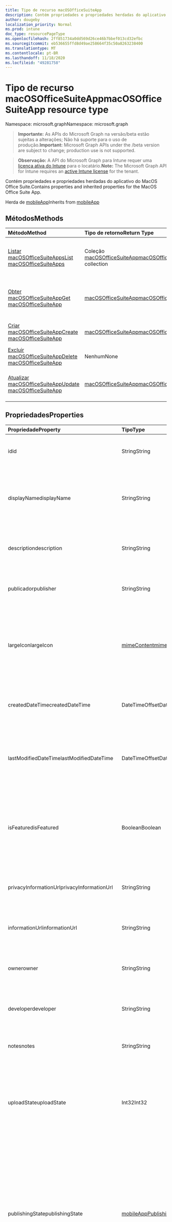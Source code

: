 ```yaml
---
title: Tipo de recurso macOSOfficeSuiteApp
description: Contém propriedades e propriedades herdadas do aplicativo do MacOS Office Suite.
author: dougeby
localization_priority: Normal
ms.prod: intune
doc_type: resourcePageType
ms.openlocfilehash: 2ff851734a0dd569d26ce46b7bbef013cd32efbc
ms.sourcegitcommit: eb536655ffd8d49ae258664f35c50a8263238400
ms.translationtype: MT
ms.contentlocale: pt-BR
ms.lasthandoff: 11/18/2020
ms.locfileid: "49281758"
---
```

# <a name="macosofficesuiteapp-resource-type"></a><span data-ttu-id="52ad6-103">Tipo de recurso macOSOfficeSuiteApp</span><span class="sxs-lookup"><span data-stu-id="52ad6-103">macOSOfficeSuiteApp resource type</span></span>

<span data-ttu-id="52ad6-104">Namespace: microsoft.graph</span><span class="sxs-lookup"><span data-stu-id="52ad6-104">Namespace: microsoft.graph</span></span>

> <span data-ttu-id="52ad6-105">**Importante:** As APIs do Microsoft Graph na versão/beta estão sujeitas a alterações; Não há suporte para o uso de produção.</span><span class="sxs-lookup"><span data-stu-id="52ad6-105">**Important:** Microsoft Graph APIs under the /beta version are subject to change; production use is not supported.</span></span>

> <span data-ttu-id="52ad6-106">**Observação:** A API do Microsoft Graph para Intune requer uma [licença ativa do Intune](https://go.microsoft.com/fwlink/?linkid=839381) para o locatário.</span><span class="sxs-lookup"><span data-stu-id="52ad6-106">**Note:** The Microsoft Graph API for Intune requires an [active Intune license](https://go.microsoft.com/fwlink/?linkid=839381) for the tenant.</span></span>

<span data-ttu-id="52ad6-107">Contém propriedades e propriedades herdadas do aplicativo do MacOS Office Suite.</span><span class="sxs-lookup"><span data-stu-id="52ad6-107">Contains properties and inherited properties for the MacOS Office Suite App.</span></span>


<span data-ttu-id="52ad6-108">Herda de [mobileApp](../resources/intune-shared-mobileapp.md)</span><span class="sxs-lookup"><span data-stu-id="52ad6-108">Inherits from [mobileApp](../resources/intune-shared-mobileapp.md)</span></span>

## <a name="methods"></a><span data-ttu-id="52ad6-109">Métodos</span><span class="sxs-lookup"><span data-stu-id="52ad6-109">Methods</span></span>
|<span data-ttu-id="52ad6-110">Método</span><span class="sxs-lookup"><span data-stu-id="52ad6-110">Method</span></span>|<span data-ttu-id="52ad6-111">Tipo de retorno</span><span class="sxs-lookup"><span data-stu-id="52ad6-111">Return Type</span></span>|<span data-ttu-id="52ad6-112">Descrição</span><span class="sxs-lookup"><span data-stu-id="52ad6-112">Description</span></span>|
|:---|:---|:---|
|[<span data-ttu-id="52ad6-113">Listar macOSOfficeSuiteApps</span><span class="sxs-lookup"><span data-stu-id="52ad6-113">List macOSOfficeSuiteApps</span></span>](../api/intune-apps-macosofficesuiteapp-list.md)|<span data-ttu-id="52ad6-114">Coleção [macOSOfficeSuiteApp](../resources/intune-apps-macosofficesuiteapp.md)</span><span class="sxs-lookup"><span data-stu-id="52ad6-114">[macOSOfficeSuiteApp](../resources/intune-apps-macosofficesuiteapp.md) collection</span></span>|<span data-ttu-id="52ad6-115">Lista propriedades e relações dos objetos [macOSOfficeSuiteApp](../resources/intune-apps-macosofficesuiteapp.md).</span><span class="sxs-lookup"><span data-stu-id="52ad6-115">List properties and relationships of the [macOSOfficeSuiteApp](../resources/intune-apps-macosofficesuiteapp.md) objects.</span></span>|
|[<span data-ttu-id="52ad6-116">Obter macOSOfficeSuiteApp</span><span class="sxs-lookup"><span data-stu-id="52ad6-116">Get macOSOfficeSuiteApp</span></span>](../api/intune-apps-macosofficesuiteapp-get.md)|[<span data-ttu-id="52ad6-117">macOSOfficeSuiteApp</span><span class="sxs-lookup"><span data-stu-id="52ad6-117">macOSOfficeSuiteApp</span></span>](../resources/intune-apps-macosofficesuiteapp.md)|<span data-ttu-id="52ad6-118">Propriedades de leitura e relações do objeto [macOSOfficeSuiteApp](../resources/intune-apps-macosofficesuiteapp.md).</span><span class="sxs-lookup"><span data-stu-id="52ad6-118">Read properties and relationships of the [macOSOfficeSuiteApp](../resources/intune-apps-macosofficesuiteapp.md) object.</span></span>|
|[<span data-ttu-id="52ad6-119">Criar macOSOfficeSuiteApp</span><span class="sxs-lookup"><span data-stu-id="52ad6-119">Create macOSOfficeSuiteApp</span></span>](../api/intune-apps-macosofficesuiteapp-create.md)|[<span data-ttu-id="52ad6-120">macOSOfficeSuiteApp</span><span class="sxs-lookup"><span data-stu-id="52ad6-120">macOSOfficeSuiteApp</span></span>](../resources/intune-apps-macosofficesuiteapp.md)|<span data-ttu-id="52ad6-121">Cria um novo objeto [macOSOfficeSuiteApp](../resources/intune-apps-macosofficesuiteapp.md).</span><span class="sxs-lookup"><span data-stu-id="52ad6-121">Create a new [macOSOfficeSuiteApp](../resources/intune-apps-macosofficesuiteapp.md) object.</span></span>|
|[<span data-ttu-id="52ad6-122">Excluir macOSOfficeSuiteApp</span><span class="sxs-lookup"><span data-stu-id="52ad6-122">Delete macOSOfficeSuiteApp</span></span>](../api/intune-apps-macosofficesuiteapp-delete.md)|<span data-ttu-id="52ad6-123">Nenhum</span><span class="sxs-lookup"><span data-stu-id="52ad6-123">None</span></span>|<span data-ttu-id="52ad6-124">Exclui um [macOSOfficeSuiteApp](../resources/intune-apps-macosofficesuiteapp.md).</span><span class="sxs-lookup"><span data-stu-id="52ad6-124">Deletes a [macOSOfficeSuiteApp](../resources/intune-apps-macosofficesuiteapp.md).</span></span>|
|[<span data-ttu-id="52ad6-125">Atualizar macOSOfficeSuiteApp</span><span class="sxs-lookup"><span data-stu-id="52ad6-125">Update macOSOfficeSuiteApp</span></span>](../api/intune-apps-macosofficesuiteapp-update.md)|[<span data-ttu-id="52ad6-126">macOSOfficeSuiteApp</span><span class="sxs-lookup"><span data-stu-id="52ad6-126">macOSOfficeSuiteApp</span></span>](../resources/intune-apps-macosofficesuiteapp.md)|<span data-ttu-id="52ad6-127">Atualiza as propriedades de um objeto [ macOSOfficeSuiteApp](../resources/intune-apps-macosofficesuiteapp.md).</span><span class="sxs-lookup"><span data-stu-id="52ad6-127">Update the properties of a [macOSOfficeSuiteApp](../resources/intune-apps-macosofficesuiteapp.md) object.</span></span>|

## <a name="properties"></a><span data-ttu-id="52ad6-128">Propriedades</span><span class="sxs-lookup"><span data-stu-id="52ad6-128">Properties</span></span>
|<span data-ttu-id="52ad6-129">Propriedade</span><span class="sxs-lookup"><span data-stu-id="52ad6-129">Property</span></span>|<span data-ttu-id="52ad6-130">Tipo</span><span class="sxs-lookup"><span data-stu-id="52ad6-130">Type</span></span>|<span data-ttu-id="52ad6-131">Descrição</span><span class="sxs-lookup"><span data-stu-id="52ad6-131">Description</span></span>|
|:---|:---|:---|
|<span data-ttu-id="52ad6-132">id</span><span class="sxs-lookup"><span data-stu-id="52ad6-132">id</span></span>|<span data-ttu-id="52ad6-133">String</span><span class="sxs-lookup"><span data-stu-id="52ad6-133">String</span></span>|<span data-ttu-id="52ad6-134">Chave da entidade.</span><span class="sxs-lookup"><span data-stu-id="52ad6-134">Key of the entity.</span></span> <span data-ttu-id="52ad6-135">Herdado de [mobileApp](../resources/intune-shared-mobileapp.md)</span><span class="sxs-lookup"><span data-stu-id="52ad6-135">Inherited from [mobileApp](../resources/intune-shared-mobileapp.md)</span></span>|
|<span data-ttu-id="52ad6-136">displayName</span><span class="sxs-lookup"><span data-stu-id="52ad6-136">displayName</span></span>|<span data-ttu-id="52ad6-137">String</span><span class="sxs-lookup"><span data-stu-id="52ad6-137">String</span></span>|<span data-ttu-id="52ad6-138">O título do aplicativo importado ou definido pelo administrador.</span><span class="sxs-lookup"><span data-stu-id="52ad6-138">The admin provided or imported title of the app.</span></span> <span data-ttu-id="52ad6-139">Herdado de [mobileApp](../resources/intune-shared-mobileapp.md)</span><span class="sxs-lookup"><span data-stu-id="52ad6-139">Inherited from [mobileApp](../resources/intune-shared-mobileapp.md)</span></span>|
|<span data-ttu-id="52ad6-140">description</span><span class="sxs-lookup"><span data-stu-id="52ad6-140">description</span></span>|<span data-ttu-id="52ad6-141">String</span><span class="sxs-lookup"><span data-stu-id="52ad6-141">String</span></span>|<span data-ttu-id="52ad6-142">A descrição do aplicativo.</span><span class="sxs-lookup"><span data-stu-id="52ad6-142">The description of the app.</span></span> <span data-ttu-id="52ad6-143">Herdado de [mobileApp](../resources/intune-shared-mobileapp.md)</span><span class="sxs-lookup"><span data-stu-id="52ad6-143">Inherited from [mobileApp](../resources/intune-shared-mobileapp.md)</span></span>|
|<span data-ttu-id="52ad6-144">publicador</span><span class="sxs-lookup"><span data-stu-id="52ad6-144">publisher</span></span>|<span data-ttu-id="52ad6-145">String</span><span class="sxs-lookup"><span data-stu-id="52ad6-145">String</span></span>|<span data-ttu-id="52ad6-146">O publicador do aplicativo.</span><span class="sxs-lookup"><span data-stu-id="52ad6-146">The publisher of the app.</span></span> <span data-ttu-id="52ad6-147">Herdado de [mobileApp](../resources/intune-shared-mobileapp.md)</span><span class="sxs-lookup"><span data-stu-id="52ad6-147">Inherited from [mobileApp](../resources/intune-shared-mobileapp.md)</span></span>|
|<span data-ttu-id="52ad6-148">largeIcon</span><span class="sxs-lookup"><span data-stu-id="52ad6-148">largeIcon</span></span>|[<span data-ttu-id="52ad6-149">mimeContent</span><span class="sxs-lookup"><span data-stu-id="52ad6-149">mimeContent</span></span>](../resources/intune-shared-mimecontent.md)|<span data-ttu-id="52ad6-150">O ícone grande, a ser exibido nos detalhes do aplicativo e usado para o carregamento do ícone.</span><span class="sxs-lookup"><span data-stu-id="52ad6-150">The large icon, to be displayed in the app details and used for upload of the icon.</span></span> <span data-ttu-id="52ad6-151">Herdado de [mobileApp](../resources/intune-shared-mobileapp.md)</span><span class="sxs-lookup"><span data-stu-id="52ad6-151">Inherited from [mobileApp](../resources/intune-shared-mobileapp.md)</span></span>|
|<span data-ttu-id="52ad6-152">createdDateTime</span><span class="sxs-lookup"><span data-stu-id="52ad6-152">createdDateTime</span></span>|<span data-ttu-id="52ad6-153">DateTimeOffset</span><span class="sxs-lookup"><span data-stu-id="52ad6-153">DateTimeOffset</span></span>|<span data-ttu-id="52ad6-154">A data e a hora da criação do aplicativo.</span><span class="sxs-lookup"><span data-stu-id="52ad6-154">The date and time the app was created.</span></span> <span data-ttu-id="52ad6-155">Herdado de [mobileApp](../resources/intune-shared-mobileapp.md)</span><span class="sxs-lookup"><span data-stu-id="52ad6-155">Inherited from [mobileApp](../resources/intune-shared-mobileapp.md)</span></span>|
|<span data-ttu-id="52ad6-156">lastModifiedDateTime</span><span class="sxs-lookup"><span data-stu-id="52ad6-156">lastModifiedDateTime</span></span>|<span data-ttu-id="52ad6-157">DateTimeOffset</span><span class="sxs-lookup"><span data-stu-id="52ad6-157">DateTimeOffset</span></span>|<span data-ttu-id="52ad6-158">A data e a hora que o aplicativo foi modificado pela última vez.</span><span class="sxs-lookup"><span data-stu-id="52ad6-158">The date and time the app was last modified.</span></span> <span data-ttu-id="52ad6-159">Herdado de [mobileApp](../resources/intune-shared-mobileapp.md)</span><span class="sxs-lookup"><span data-stu-id="52ad6-159">Inherited from [mobileApp](../resources/intune-shared-mobileapp.md)</span></span>|
|<span data-ttu-id="52ad6-160">isFeatured</span><span class="sxs-lookup"><span data-stu-id="52ad6-160">isFeatured</span></span>|<span data-ttu-id="52ad6-161">Boolean</span><span class="sxs-lookup"><span data-stu-id="52ad6-161">Boolean</span></span>|<span data-ttu-id="52ad6-162">O valor que indica se o aplicativo está marcado como em destaque pelo administrador. Herdado de [mobileApp](../resources/intune-shared-mobileapp.md)</span><span class="sxs-lookup"><span data-stu-id="52ad6-162">The value indicating whether the app is marked as featured by the admin. Inherited from [mobileApp](../resources/intune-shared-mobileapp.md)</span></span>|
|<span data-ttu-id="52ad6-163">privacyInformationUrl</span><span class="sxs-lookup"><span data-stu-id="52ad6-163">privacyInformationUrl</span></span>|<span data-ttu-id="52ad6-164">String</span><span class="sxs-lookup"><span data-stu-id="52ad6-164">String</span></span>|<span data-ttu-id="52ad6-165">A URL da declaração de privacidade.</span><span class="sxs-lookup"><span data-stu-id="52ad6-165">The privacy statement Url.</span></span> <span data-ttu-id="52ad6-166">Herdado de [mobileApp](../resources/intune-shared-mobileapp.md)</span><span class="sxs-lookup"><span data-stu-id="52ad6-166">Inherited from [mobileApp](../resources/intune-shared-mobileapp.md)</span></span>|
|<span data-ttu-id="52ad6-167">informationUrl</span><span class="sxs-lookup"><span data-stu-id="52ad6-167">informationUrl</span></span>|<span data-ttu-id="52ad6-168">String</span><span class="sxs-lookup"><span data-stu-id="52ad6-168">String</span></span>|<span data-ttu-id="52ad6-169">A URL de informações adicionais.</span><span class="sxs-lookup"><span data-stu-id="52ad6-169">The more information Url.</span></span> <span data-ttu-id="52ad6-170">Herdado de [mobileApp](../resources/intune-shared-mobileapp.md)</span><span class="sxs-lookup"><span data-stu-id="52ad6-170">Inherited from [mobileApp](../resources/intune-shared-mobileapp.md)</span></span>|
|<span data-ttu-id="52ad6-171">owner</span><span class="sxs-lookup"><span data-stu-id="52ad6-171">owner</span></span>|<span data-ttu-id="52ad6-172">String</span><span class="sxs-lookup"><span data-stu-id="52ad6-172">String</span></span>|<span data-ttu-id="52ad6-173">O proprietário do conteúdo.</span><span class="sxs-lookup"><span data-stu-id="52ad6-173">The owner of the app.</span></span> <span data-ttu-id="52ad6-174">Herdado de [mobileApp](../resources/intune-shared-mobileapp.md)</span><span class="sxs-lookup"><span data-stu-id="52ad6-174">Inherited from [mobileApp](../resources/intune-shared-mobileapp.md)</span></span>|
|<span data-ttu-id="52ad6-175">developer</span><span class="sxs-lookup"><span data-stu-id="52ad6-175">developer</span></span>|<span data-ttu-id="52ad6-176">String</span><span class="sxs-lookup"><span data-stu-id="52ad6-176">String</span></span>|<span data-ttu-id="52ad6-177">O desenvolvedor do aplicativo.</span><span class="sxs-lookup"><span data-stu-id="52ad6-177">The developer of the app.</span></span> <span data-ttu-id="52ad6-178">Herdado de [mobileApp](../resources/intune-shared-mobileapp.md)</span><span class="sxs-lookup"><span data-stu-id="52ad6-178">Inherited from [mobileApp](../resources/intune-shared-mobileapp.md)</span></span>|
|<span data-ttu-id="52ad6-179">notes</span><span class="sxs-lookup"><span data-stu-id="52ad6-179">notes</span></span>|<span data-ttu-id="52ad6-180">String</span><span class="sxs-lookup"><span data-stu-id="52ad6-180">String</span></span>|<span data-ttu-id="52ad6-181">Anotações do aplicativo.</span><span class="sxs-lookup"><span data-stu-id="52ad6-181">Notes for the app.</span></span> <span data-ttu-id="52ad6-182">Herdado de [mobileApp](../resources/intune-shared-mobileapp.md)</span><span class="sxs-lookup"><span data-stu-id="52ad6-182">Inherited from [mobileApp](../resources/intune-shared-mobileapp.md)</span></span>|
|<span data-ttu-id="52ad6-183">uploadState</span><span class="sxs-lookup"><span data-stu-id="52ad6-183">uploadState</span></span>|<span data-ttu-id="52ad6-184">Int32</span><span class="sxs-lookup"><span data-stu-id="52ad6-184">Int32</span></span>|<span data-ttu-id="52ad6-185">O estado de upload.</span><span class="sxs-lookup"><span data-stu-id="52ad6-185">The upload state.</span></span> <span data-ttu-id="52ad6-186">Os valores possíveis são: 0- `Not Ready` , 1- `Ready` , 2- `Processing` .</span><span class="sxs-lookup"><span data-stu-id="52ad6-186">Possible values are: 0 - `Not Ready`, 1 - `Ready`, 2 - `Processing`.</span></span> <span data-ttu-id="52ad6-187">Herdado de [mobileApp](../resources/intune-shared-mobileapp.md)</span><span class="sxs-lookup"><span data-stu-id="52ad6-187">Inherited from [mobileApp](../resources/intune-shared-mobileapp.md)</span></span>|
|<span data-ttu-id="52ad6-188">publishingState</span><span class="sxs-lookup"><span data-stu-id="52ad6-188">publishingState</span></span>|[<span data-ttu-id="52ad6-189">mobileAppPublishingState</span><span class="sxs-lookup"><span data-stu-id="52ad6-189">mobileAppPublishingState</span></span>](../resources/intune-apps-mobileapppublishingstate.md)|<span data-ttu-id="52ad6-190">O estado de publicação do aplicativo.</span><span class="sxs-lookup"><span data-stu-id="52ad6-190">The publishing state for the app.</span></span> <span data-ttu-id="52ad6-191">O aplicativo não pode ser assinado, a menos que ele seja publicado.</span><span class="sxs-lookup"><span data-stu-id="52ad6-191">The app cannot be assigned unless the app is published.</span></span> <span data-ttu-id="52ad6-192">Herdado de [mobileApp](../resources/intune-shared-mobileapp.md).</span><span class="sxs-lookup"><span data-stu-id="52ad6-192">Inherited from [mobileApp](../resources/intune-shared-mobileapp.md).</span></span> <span data-ttu-id="52ad6-193">Os valores possíveis são: `notPublished`, `processing`, `published`.</span><span class="sxs-lookup"><span data-stu-id="52ad6-193">Possible values are: `notPublished`, `processing`, `published`.</span></span>|
|<span data-ttu-id="52ad6-194">isAssigned</span><span class="sxs-lookup"><span data-stu-id="52ad6-194">isAssigned</span></span>|<span data-ttu-id="52ad6-195">Boolean</span><span class="sxs-lookup"><span data-stu-id="52ad6-195">Boolean</span></span>|<span data-ttu-id="52ad6-196">O valor que indica se o aplicativo é atribuído a pelo menos um grupo.</span><span class="sxs-lookup"><span data-stu-id="52ad6-196">The value indicating whether the app is assigned to at least one group.</span></span> <span data-ttu-id="52ad6-197">Herdado de [mobileApp](../resources/intune-shared-mobileapp.md)</span><span class="sxs-lookup"><span data-stu-id="52ad6-197">Inherited from [mobileApp](../resources/intune-shared-mobileapp.md)</span></span>|
|<span data-ttu-id="52ad6-198">roleScopeTagIds</span><span class="sxs-lookup"><span data-stu-id="52ad6-198">roleScopeTagIds</span></span>|<span data-ttu-id="52ad6-199">Coleção de cadeias de caracteres</span><span class="sxs-lookup"><span data-stu-id="52ad6-199">String collection</span></span>|<span data-ttu-id="52ad6-200">Lista de IDs de marca de escopo para este aplicativo móvel.</span><span class="sxs-lookup"><span data-stu-id="52ad6-200">List of scope tag ids for this mobile app.</span></span> <span data-ttu-id="52ad6-201">Herdado de [mobileApp](../resources/intune-shared-mobileapp.md)</span><span class="sxs-lookup"><span data-stu-id="52ad6-201">Inherited from [mobileApp](../resources/intune-shared-mobileapp.md)</span></span>|
|<span data-ttu-id="52ad6-202">dependentAppCount</span><span class="sxs-lookup"><span data-stu-id="52ad6-202">dependentAppCount</span></span>|<span data-ttu-id="52ad6-203">Int32</span><span class="sxs-lookup"><span data-stu-id="52ad6-203">Int32</span></span>|<span data-ttu-id="52ad6-204">O número total de dependências do aplicativo filho.</span><span class="sxs-lookup"><span data-stu-id="52ad6-204">The total number of dependencies the child app has.</span></span> <span data-ttu-id="52ad6-205">Herdado de [mobileApp](../resources/intune-shared-mobileapp.md)</span><span class="sxs-lookup"><span data-stu-id="52ad6-205">Inherited from [mobileApp](../resources/intune-shared-mobileapp.md)</span></span>|
|<span data-ttu-id="52ad6-206">supersedingAppCount</span><span class="sxs-lookup"><span data-stu-id="52ad6-206">supersedingAppCount</span></span>|<span data-ttu-id="52ad6-207">Int32</span><span class="sxs-lookup"><span data-stu-id="52ad6-207">Int32</span></span>|<span data-ttu-id="52ad6-208">O número total de aplicativos que este aplicativo substitui direta ou indiretamente.</span><span class="sxs-lookup"><span data-stu-id="52ad6-208">The total number of apps this app directly or indirectly supersedes.</span></span> <span data-ttu-id="52ad6-209">Herdado de [mobileApp](../resources/intune-shared-mobileapp.md)</span><span class="sxs-lookup"><span data-stu-id="52ad6-209">Inherited from [mobileApp](../resources/intune-shared-mobileapp.md)</span></span>|
|<span data-ttu-id="52ad6-210">supersededAppCount</span><span class="sxs-lookup"><span data-stu-id="52ad6-210">supersededAppCount</span></span>|<span data-ttu-id="52ad6-211">Int32</span><span class="sxs-lookup"><span data-stu-id="52ad6-211">Int32</span></span>|<span data-ttu-id="52ad6-212">O número total de aplicativos que este aplicativo está substituindo direta ou indiretamente por.</span><span class="sxs-lookup"><span data-stu-id="52ad6-212">The total number of apps this app is directly or indirectly superseded by.</span></span> <span data-ttu-id="52ad6-213">Herdado de [mobileApp](../resources/intune-shared-mobileapp.md)</span><span class="sxs-lookup"><span data-stu-id="52ad6-213">Inherited from [mobileApp](../resources/intune-shared-mobileapp.md)</span></span>|

## <a name="relationships"></a><span data-ttu-id="52ad6-214">Relações</span><span class="sxs-lookup"><span data-stu-id="52ad6-214">Relationships</span></span>
|<span data-ttu-id="52ad6-215">Relação</span><span class="sxs-lookup"><span data-stu-id="52ad6-215">Relationship</span></span>|<span data-ttu-id="52ad6-216">Tipo</span><span class="sxs-lookup"><span data-stu-id="52ad6-216">Type</span></span>|<span data-ttu-id="52ad6-217">Descrição</span><span class="sxs-lookup"><span data-stu-id="52ad6-217">Description</span></span>|
|:---|:---|:---|
|<span data-ttu-id="52ad6-218">categories</span><span class="sxs-lookup"><span data-stu-id="52ad6-218">categories</span></span>|<span data-ttu-id="52ad6-219">Coleção [mobileAppCategory](../resources/intune-apps-mobileappcategory.md)</span><span class="sxs-lookup"><span data-stu-id="52ad6-219">[mobileAppCategory](../resources/intune-apps-mobileappcategory.md) collection</span></span>|<span data-ttu-id="52ad6-220">A lista de categorias para este aplicativo.</span><span class="sxs-lookup"><span data-stu-id="52ad6-220">The list of categories for this app.</span></span> <span data-ttu-id="52ad6-221">Herdado de [mobileApp](../resources/intune-shared-mobileapp.md)</span><span class="sxs-lookup"><span data-stu-id="52ad6-221">Inherited from [mobileApp](../resources/intune-shared-mobileapp.md)</span></span>|
|<span data-ttu-id="52ad6-222">assignments</span><span class="sxs-lookup"><span data-stu-id="52ad6-222">assignments</span></span>|<span data-ttu-id="52ad6-223">Coleção [mobileAppAssignment](../resources/intune-apps-mobileappassignment.md)</span><span class="sxs-lookup"><span data-stu-id="52ad6-223">[mobileAppAssignment](../resources/intune-apps-mobileappassignment.md) collection</span></span>|<span data-ttu-id="52ad6-224">A lista de atribuições de grupo para esse aplicativo móvel.</span><span class="sxs-lookup"><span data-stu-id="52ad6-224">The list of group assignments for this mobile app.</span></span> <span data-ttu-id="52ad6-225">Herdado de [mobileApp](../resources/intune-shared-mobileapp.md)</span><span class="sxs-lookup"><span data-stu-id="52ad6-225">Inherited from [mobileApp](../resources/intune-shared-mobileapp.md)</span></span>|
|<span data-ttu-id="52ad6-226">installSummary</span><span class="sxs-lookup"><span data-stu-id="52ad6-226">installSummary</span></span>|[<span data-ttu-id="52ad6-227">mobileAppInstallSummary</span><span class="sxs-lookup"><span data-stu-id="52ad6-227">mobileAppInstallSummary</span></span>](../resources/intune-apps-mobileappinstallsummary.md)|<span data-ttu-id="52ad6-228">Resumo de instalação do aplicativo móvel.</span><span class="sxs-lookup"><span data-stu-id="52ad6-228">Mobile App Install Summary.</span></span> <span data-ttu-id="52ad6-229">Herdado de [mobileApp](../resources/intune-shared-mobileapp.md)</span><span class="sxs-lookup"><span data-stu-id="52ad6-229">Inherited from [mobileApp](../resources/intune-shared-mobileapp.md)</span></span>|
|<span data-ttu-id="52ad6-230">deviceStatuses</span><span class="sxs-lookup"><span data-stu-id="52ad6-230">deviceStatuses</span></span>|<span data-ttu-id="52ad6-231">coleção [mobileAppInstallStatus](../resources/intune-apps-mobileappinstallstatus.md)</span><span class="sxs-lookup"><span data-stu-id="52ad6-231">[mobileAppInstallStatus](../resources/intune-apps-mobileappinstallstatus.md) collection</span></span>|<span data-ttu-id="52ad6-232">A lista de Estados de instalação para este aplicativo móvel.</span><span class="sxs-lookup"><span data-stu-id="52ad6-232">The list of installation states for this mobile app.</span></span> <span data-ttu-id="52ad6-233">Herdado de [mobileApp](../resources/intune-shared-mobileapp.md)</span><span class="sxs-lookup"><span data-stu-id="52ad6-233">Inherited from [mobileApp](../resources/intune-shared-mobileapp.md)</span></span>|
|<span data-ttu-id="52ad6-234">userStatuses</span><span class="sxs-lookup"><span data-stu-id="52ad6-234">userStatuses</span></span>|<span data-ttu-id="52ad6-235">coleção [userAppInstallStatus](../resources/intune-apps-userappinstallstatus.md)</span><span class="sxs-lookup"><span data-stu-id="52ad6-235">[userAppInstallStatus](../resources/intune-apps-userappinstallstatus.md) collection</span></span>|<span data-ttu-id="52ad6-236">A lista de Estados de instalação para este aplicativo móvel.</span><span class="sxs-lookup"><span data-stu-id="52ad6-236">The list of installation states for this mobile app.</span></span> <span data-ttu-id="52ad6-237">Herdado de [mobileApp](../resources/intune-shared-mobileapp.md)</span><span class="sxs-lookup"><span data-stu-id="52ad6-237">Inherited from [mobileApp](../resources/intune-shared-mobileapp.md)</span></span>|
|<span data-ttu-id="52ad6-238">relações</span><span class="sxs-lookup"><span data-stu-id="52ad6-238">relationships</span></span>|<span data-ttu-id="52ad6-239">coleção [mobileAppRelationship](../resources/intune-apps-mobileapprelationship.md)</span><span class="sxs-lookup"><span data-stu-id="52ad6-239">[mobileAppRelationship](../resources/intune-apps-mobileapprelationship.md) collection</span></span>|<span data-ttu-id="52ad6-240">O conjunto de relações diretas para este aplicativo.</span><span class="sxs-lookup"><span data-stu-id="52ad6-240">The set of direct relationships for this app.</span></span> <span data-ttu-id="52ad6-241">Herdado de [mobileApp](../resources/intune-shared-mobileapp.md)</span><span class="sxs-lookup"><span data-stu-id="52ad6-241">Inherited from [mobileApp](../resources/intune-shared-mobileapp.md)</span></span>|

## <a name="json-representation"></a><span data-ttu-id="52ad6-242">Representação JSON</span><span class="sxs-lookup"><span data-stu-id="52ad6-242">JSON Representation</span></span>
<span data-ttu-id="52ad6-243">Veja a seguir uma representação JSON do recurso.</span><span class="sxs-lookup"><span data-stu-id="52ad6-243">Here is a JSON representation of the resource.</span></span>
<!-- {
  "blockType": "resource",
  "keyProperty": "id",
  "@odata.type": "microsoft.graph.macOSOfficeSuiteApp"
}
-->
``` json
{
  "@odata.type": "#microsoft.graph.macOSOfficeSuiteApp",
  "id": "String (identifier)",
  "displayName": "String",
  "description": "String",
  "publisher": "String",
  "largeIcon": {
    "@odata.type": "microsoft.graph.mimeContent",
    "type": "String",
    "value": "binary"
  },
  "createdDateTime": "String (timestamp)",
  "lastModifiedDateTime": "String (timestamp)",
  "isFeatured": true,
  "privacyInformationUrl": "String",
  "informationUrl": "String",
  "owner": "String",
  "developer": "String",
  "notes": "String",
  "uploadState": 1024,
  "publishingState": "String",
  "isAssigned": true,
  "roleScopeTagIds": [
    "String"
  ],
  "dependentAppCount": 1024,
  "supersedingAppCount": 1024,
  "supersededAppCount": 1024
}
```




